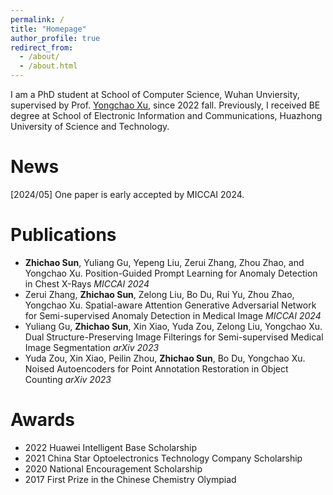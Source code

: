 ```yaml
---
permalink: /
title: "Homepage"
author_profile: true
redirect_from: 
  - /about/
  - /about.html
---
```


I am a PhD student at School of Computer Science, Wuhan Unviersity, supervised by Prof. [Yongchao Xu](https://scholar.google.fr/citations?user=ArIg7-0AAAAJ&hl=fr), since 2022 fall. Previously, I received BE degree at School of Electronic Information and Communications, Huazhong University of Science and Technology.

News
======
\[2024/05\] One paper is early accepted by MICCAI 2024.

Publications
======
+ **Zhichao Sun**, Yuliang Gu, Yepeng Liu, Zerui Zhang, Zhou Zhao, and Yongchao Xu. Position-Guided Prompt Learning for Anomaly Detection in Chest X-Rays *MICCAI 2024*
+ Zerui Zhang, **Zhichao Sun**, Zelong Liu, Bo Du, Rui Yu, Zhou Zhao, Yongchao Xu. Spatial-aware Attention Generative Adversarial Network for Semi-supervised Anomaly Detection in Medical Image  *MICCAI 2024*
+ Yuliang Gu, **Zhichao Sun**, Xin Xiao, Yuda Zou, Zelong Liu, Yongchao Xu. Dual Structure-Preserving Image Filterings for Semi-supervised Medical Image Segmentation *arXiv 2023*
+ Yuda Zou, Xin Xiao, Peilin Zhou, **Zhichao Sun**, Bo Du, Yongchao Xu. Noised Autoencoders for Point Annotation Restoration in Object Counting *arXiv 2023*


Awards
======
+ 2022 Huawei Intelligent Base Scholarship
+ 2021 China Star Optoelectronics Technology Company Scholarship
+ 2020 National Encouragement Scholarship
+ 2017 First Prize in the Chinese Chemistry Olympiad
